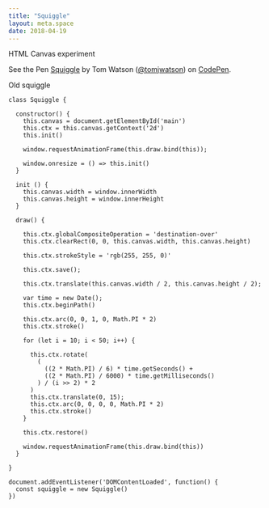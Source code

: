 ```yaml
---
title: "Squiggle"
layout: meta.space
date: 2018-04-19
---
```


HTML Canvas experiment

<p data-height="265" data-theme-id="0" data-slug-hash="OZPrpz" data-default-tab="result" data-user="tomjwatson" data-embed-version="2" data-pen-title="Squiggle" class="codepen">See the Pen <a href="https://codepen.io/tomjwatson/pen/OZPrpz/">Squiggle</a> by Tom Watson (<a href="https://codepen.io/tomjwatson">@tomjwatson</a>) on <a href="https://codepen.io">CodePen</a>.</p>
<script async src="https://static.codepen.io/assets/embed/ei.js"></script>

Old squiggle
```
class Squiggle {

  constructor() {
    this.canvas = document.getElementById('main')
    this.ctx = this.canvas.getContext('2d')
    this.init()

    window.requestAnimationFrame(this.draw.bind(this));

    window.onresize = () => this.init()
  }

  init () {
    this.canvas.width = window.innerWidth
    this.canvas.height = window.innerHeight
  }

  draw() {

    this.ctx.globalCompositeOperation = 'destination-over'
    this.ctx.clearRect(0, 0, this.canvas.width, this.canvas.height)

    this.ctx.strokeStyle = 'rgb(255, 255, 0)'

    this.ctx.save();

    this.ctx.translate(this.canvas.width / 2, this.canvas.height / 2);

    var time = new Date();
    this.ctx.beginPath()

    this.ctx.arc(0, 0, 1, 0, Math.PI * 2)
    this.ctx.stroke()

    for (let i = 10; i < 50; i++) {

      this.ctx.rotate(
        (
          ((2 * Math.PI) / 6) * time.getSeconds() +
          ((2 * Math.PI) / 6000) * time.getMilliseconds()
        ) / (i >> 2) * 2
      )
      this.ctx.translate(0, 15);
      this.ctx.arc(0, 0, 0, 0, Math.PI * 2)
      this.ctx.stroke()
    }

    this.ctx.restore()

    window.requestAnimationFrame(this.draw.bind(this))
  }

}

document.addEventListener('DOMContentLoaded', function() {
  const squiggle = new Squiggle()
})
```
